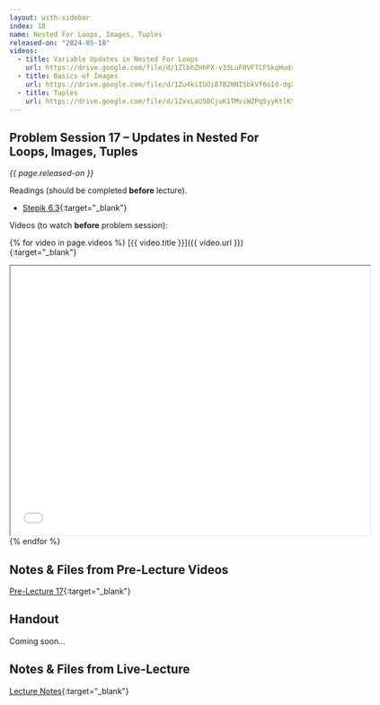 ```yaml
---
layout: with-sidebar
index: 18
name: Nested For Loops, Images, Tuples
released-on: "2024-05-10"
videos:
  - title: Variable Updates in Nested For Loops
    url: https://drive.google.com/file/d/1ZlbhZHhPX-v33LuF0VFTCFSkqHudr_SB/preview
  - title: Basics of Images
    url: https://drive.google.com/file/d/1Zu4kiIGOi87B2NNISbkVf0oId-dgXrXD/preview
  - title: Tuples
    url: https://drive.google.com/file/d/1ZxxLaU58CjuK1TMviWZPq5yyKtlKSLqG/preview
---
```


## Problem Session 17 – Updates in Nested For Loops, Images, Tuples

_{{ page.released-on }}_

Readings (should be completed **before** lecture). 
- [Stepik 6.3](https://stepik.org/lesson/567191/step/1?unit=561464){:target="_blank"}

Videos (to watch **before** problem session):

{% for video in page.videos %}
[{{ video.title }}]({{ video.url }}){:target="_blank"}

<iframe src="{{ video.url }}/preview" width="640" height="480" allow="autoplay"></iframe>
{% endfor %}

## Notes & Files from Pre-Lecture Videos

[Pre-Lecture 17](https://github.com/ucsd-cse8a-sp24/ucsd-cse8a-sp24.github.io/tree/main/_pre-lectures/lecture-17){:target="_blank"}

## Handout

Coming soon...

## Notes & Files from Live-Lecture

[Lecture Notes](https://drive.google.com/drive/folders/1349oXZXCFJPvmxJB9RuBr9ItDpMPlaJ8?usp=sharing){:target="_blank"}

